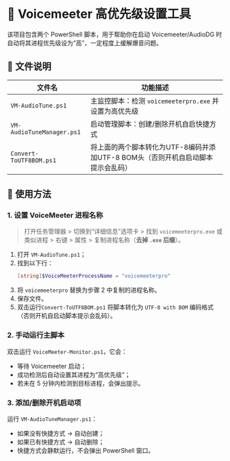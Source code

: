 # 🎤 Voicemeeter 高优先级设置工具

该项目包含两个 PowerShell 脚本，用于帮助你在启动 Voicemeeter/AudioDG 时自动将其进程优先级设为“高”，一定程度上缓解爆音问题。

## 📁 文件说明

| 文件名                     | 功能描述                                                                         |
| -------------------------- | -------------------------------------------------------------------------------- |
| `VM-AudioTune.ps1`         | 主监控脚本：检测 `voicemeeterpro.exe` 并设置为高优先级                           |
| `VM-AudioTuneManager.ps1​` | 启动管理脚本：创建/删除开机自启快捷方式                                          |
| `Convert-ToUTF8BOM.ps1`    | 将上面的两个脚本转化为UTF-8编码并添加UTF-8 BOM头（否则开机自启动脚本提示会乱码） |

## 🧩 使用方法

### 1. 设置 VoiceMeeter 进程名称
 
> 打开任务管理器 > 切换到“详细信息”选项卡 > 找到 `voicemeeterpro.exe` 或类似进程 > 右键 > 属性 > 复制进程名称（**去掉 `.exe` 后缀**）。

1. 打开 `VM-AudioTune.ps1`；
2. 找到以下行：
   ```powershell
   [string]$VoiceMeeterProcessName = "voicemeeterpro"
3. 将 `voicemeeterpro` 替换为步骤 2 中复制的进程名称。
4. 保存文件。
5. 双击运行`Convert-ToUTF8BOM.ps1` 将脚本转化为 `UTF-8 with BOM` 编码格式（否则开机自启动脚本提示会乱码）。

### 2. 手动运行主脚本

双击运行 `VoiceMeeter-Monitor.ps1`，它会：

- 等待 Voicemeeter 启动；
- 成功检测后自动设置其进程为“高优先级”；
- 若未在 5 分钟内检测到目标进程，会弹出提示。

### 3. 添加/删除开机启动项

运行 `VM-AudioTuneManager.ps1​`：

- 如果没有快捷方式 → 自动创建；
- 如果已有快捷方式 → 自动删除；
- 快捷方式会静默运行，不会弹出 PowerShell 窗口。
